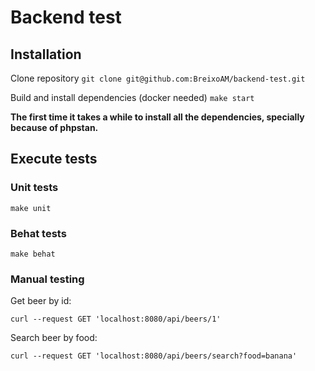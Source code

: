 # Backend test

## Installation

Clone repository `git clone git@github.com:BreixoAM/backend-test.git`

Build and install dependencies (docker needed) `make start`

**The first time it takes a while to install all the dependencies, specially because of phpstan.**

## Execute tests

### Unit tests

`make unit`

### Behat tests

`make behat`

### Manual testing

Get beer by id:

`curl --request GET 'localhost:8080/api/beers/1'`

Search beer by food:

`curl --request GET 'localhost:8080/api/beers/search?food=banana'`
